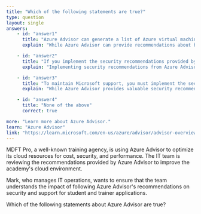 ```yaml
---
title: "Which of the following statements are true?"
type: question
layout: single
answers:
    - id: "answer1"
      title: "Azure Advisor can generate a list of Azure virtual machines that are protected by Azure Backup"
      explain: "While Azure Advisor can provide recommendations about backup configuration, it does not directly generate lists of protected VMs. This functionality is available in Azure Backup center."

    - id: "answer2"
      title: "If you implement the security recommendations provided by Azure Advisor, your company's security score will decrease"
      explain: "Implementing security recommendations from Azure Advisor will actually increase your company's security score, not decrease it, as you are improving your security posture."

    - id: "answer3"
      title: "To maintain Microsoft support, you must implement the security recommendations provided by Azure Advisor within a period of 30 days"
      explain: "While Azure Advisor provides valuable security recommendations, implementing them is not a requirement for maintaining Microsoft support. These are best practice recommendations, not mandatory support requirements."

    - id: "answer4"
      title: "None of the above"
      correct: true

more: "Learn more about Azure Advisor."
learn: "Azure Advisor"
link: "https://learn.microsoft.com/en-us/azure/advisor/advisor-overview"
---
```

MDFT Pro, a well-known training agency, is using Azure Advisor to optimize its cloud resources for cost, security, and performance. The IT team is reviewing the recommendations provided by Azure Advisor to improve the academy's cloud environment.

Mark, who manages IT operations, wants to ensure that the team understands the impact of following Azure Advisor's recommendations on security and support for student and trainer applications.

Which of the following statements about Azure Advisor are true?
